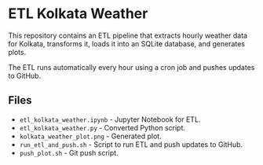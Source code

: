 # ETL Kolkata Weather

This repository contains an ETL pipeline that extracts hourly weather data for Kolkata,
transforms it, loads it into an SQLite database, and generates plots. 

The ETL runs automatically every hour using a cron job and pushes updates to GitHub.

## Files

- `etl_kolkata_weather.ipynb` - Jupyter Notebook for ETL.
- `etl_kolkata_weather.py` - Converted Python script.
- `kolkata_weather_plot.png` - Generated plot.
- `run_etl_and_push.sh` - Script to run ETL and push updates to GitHub.
- `push_plot.sh` - Git push script.

